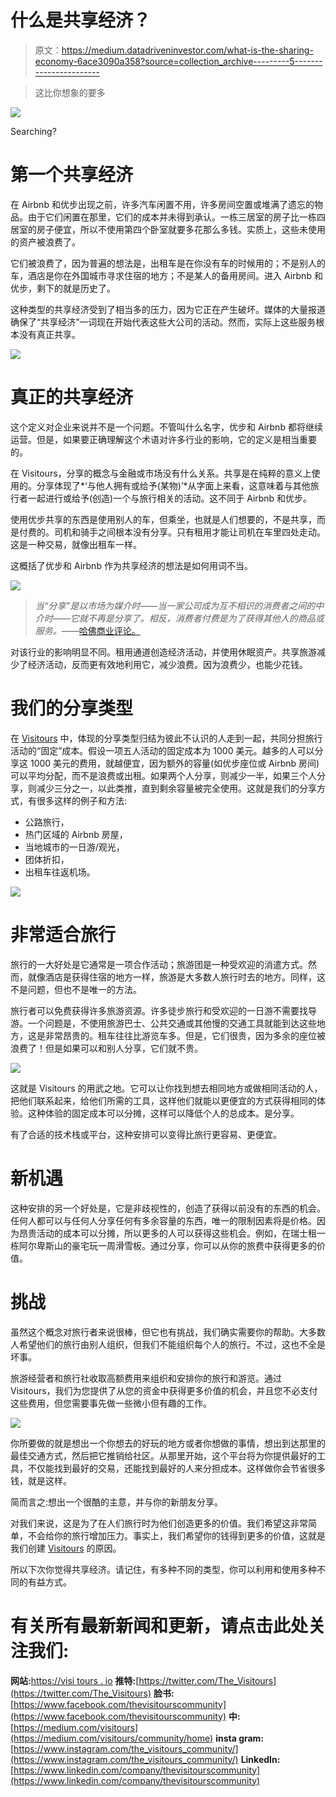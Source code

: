 # 什么是共享经济？

> 原文：<https://medium.datadriveninvestor.com/what-is-the-sharing-economy-6ace3090a358?source=collection_archive---------5----------------------->

> 这比你想象的要多

![](img/993bf71c37a26ded4ffaf93938389a3f.png)

Searching?

# 第一个共享经济

在 Airbnb 和优步出现之前，许多汽车闲置不用，许多房间空置或堆满了遗忘的物品。由于它们闲置在那里，它们的成本并未得到承认。一栋三居室的房子比一栋四居室的房子便宜，所以不使用第四个卧室就要多花那么多钱。实质上，这些未使用的资产被浪费了。

它们被浪费了，因为普遍的想法是，出租车是在你没有车的时候用的；不是别人的车，酒店是你在外国城市寻求住宿的地方；不是某人的备用房间。进入 Airbnb 和优步，剩下的就是历史了。

这种类型的共享经济受到了相当多的压力，因为它正在产生破坏。媒体的大量报道确保了“共享经济”一词现在开始代表这些大公司的活动。然而，实际上这些服务根本没有真正共享。

![](img/929744fe4cc259dc6d3a991e1a08806c.png)

# 真正的共享经济

这个定义对企业来说并不是一个问题。不管叫什么名字，优步和 Airbnb 都将继续运营。但是，如果要正确理解这个术语对许多行业的影响，它的定义是相当重要的。

在 Visitours，分享的概念与金融或市场没有什么关系。共享是在纯粹的意义上使用的。分享体现了*‘与他人拥有或给予(某物)’*从字面上来看，这意味着与其他旅行者一起进行或给予(创造)一个与旅行相关的活动。这不同于 Airbnb 和优步。

使用优步共享的东西是使用别人的车，但乘坐，也就是人们想要的，不是共享，而是付费的。司机和骑手之间根本没有分享。只有租用才能让司机在车里四处走动。这是一种交易，就像出租车一样。

这概括了优步和 Airbnb 作为共享经济的想法是如何用词不当。

![](img/ee7c8561d1c96cbe3c871acdc38af87a.png)

> *当“分享”是以市场为媒介时——当一家公司成为互不相识的消费者之间的中介时——它就不再是分享了。相反，消费者付费是为了获得其他人的商品或服务。——*[哈佛商业评论。](https://hbr.org/2015/01/the-sharing-economy-isnt-about-sharing-at-all)

对该行业的影响明显不同。租用通道创造经济活动，并使用休眠资产。共享旅游减少了经济活动，反而更有效地利用它，减少浪费。因为浪费少，也能少花钱。

# 我们的分享类型

在 [Visitours](http://visitours.io) 中，体现的分享类型归结为彼此不认识的人走到一起，共同分担旅行活动的“固定”成本。假设一项五人活动的固定成本为 1000 美元。越多的人可以分享这 1000 美元的费用，就越便宜，因为额外的容量(如优步座位或 Airbnb 房间)可以平均分配，而不是浪费或出租。如果两个人分享，则减少一半，如果三个人分享，则减少三分之一，以此类推，直到剩余容量被完全使用。这就是我们的分享方式，有很多这样的例子和方法:

*   公路旅行，
*   热门区域的 Airbnb 房屋，
*   当地城市的一日游/观光，
*   团体折扣，
*   出租车往返机场。

![](img/55e953c96ffc23b9dd905c30db9bb9ed.png)

# 非常适合旅行

旅行的一大好处是它通常是一项合作活动；旅游团是一种受欢迎的消遣方式。然而，就像酒店是获得住宿的地方一样，旅游是大多数人旅行时去的地方。同样，这不是问题，但也不是唯一的方法。

旅行者可以免费获得许多旅游资源。许多徒步旅行和受欢迎的一日游不需要找导游。一个问题是，不使用旅游巴士、公共交通或其他慢的交通工具就能到达这些地方，这是非常昂贵的。租车往往比游览车多。但是，它们很贵，因为多余的座位被浪费了！但是如果可以和别人分享，它们就不贵。

![](img/c0947fdf6b1c5fb279adcd805040de17.png)

这就是 Visitours 的用武之地。它可以让你找到想去相同地方或做相同活动的人，把他们联系起来，给他们所需的工具，这样他们就能以更便宜的方式获得相同的体验。这种体验的固定成本可以分摊，这样可以降低个人的总成本。是分享。

有了合适的技术栈或平台，这种安排可以变得比旅行更容易、更便宜。

# 新机遇

这种安排的另一个好处是，它是非歧视性的，创造了获得以前没有的东西的机会。任何人都可以与任何人分享任何有多余容量的东西，唯一的限制因素将是价格。因为昂贵活动的成本可以分摊，所以更多的人可以获得这些机会。例如，在瑞士租一栋阿尔卑斯山的豪宅玩一周滑雪板。通过分享，你可以从你的旅费中获得更多的价值。

# 挑战

虽然这个概念对旅行者来说很棒，但它也有挑战，我们确实需要你的帮助。大多数人希望他们的旅行由别人组织，但我们不能组织每个人的旅行。不过，这也不全是坏事。

旅游经营者和旅行社收取高额费用来组织和安排你的旅行和游览。通过 Visitours，我们为您提供了从您的资金中获得更多价值的机会，并且您不必支付这些费用，但您需要事先做一些微小但有趣的工作。

![](img/2b6802e6b06c6d490adaf4f0a9e4e46a.png)

你所要做的就是想出一个你想去的好玩的地方或者你想做的事情，想出到达那里的最佳交通方式，然后把它推销给社区。从那里开始，这个平台将为你提供最好的工具，不仅能找到最好的交易，还能找到最好的人来分担成本。这样做你会节省很多钱，就是这样。

简而言之:想出一个很酷的主意，并与你的新朋友分享。

对我们来说，这是为了在人们旅行时为他们创造更多的价值。我们希望这非常简单，不会给你的旅行增加压力。事实上，我们希望你的钱得到更多的价值，这就是我们创建 [Visitours](http://visitours.io) 的原因。

所以下次你觉得共享经济。请记住，有多种不同的类型，你可以利用和使用多种不同的有益方式。

# 有关所有最新新闻和更新，请点击此处关注我们:

**网站:**[https://visi tours . io](https://visitours.io)
**推特:**[https://twitter.com/The_Visitours](https://twitter.com/The_Visitours)
**脸书:**[https://www.facebook.com/thevisitourscommunity](https://www.facebook.com/thevisitourscommunity)
**中:**[https://medium.com/visitours](https://medium.com/visitours/community/home)
**insta gram:**[https://www.instagram.com/the_visitours_community/](https://www.instagram.com/the_visitours_community/)
**LinkedIn:**[https://www.linkedin.com/company/thevisitourscommunity](https://www.linkedin.com/company/thevisitourscommunity)